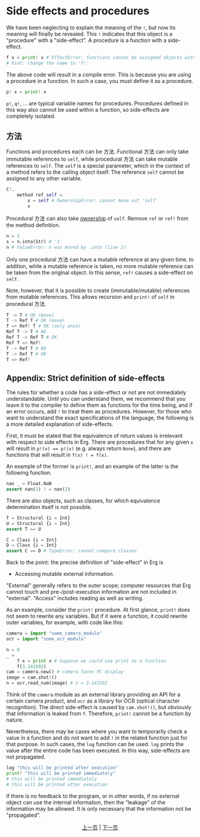 # Side effects and procedures

We have been neglecting to explain the meaning of the `!`, but now its meaning will finally be revealed. This `!` indicates that this object is a "procedure" with a "side-effect". A procedure is a function with a side-effect.

```python
f x = print! x # EffectError: functions cannot be assigned objects with side effects
# hint: change the name to 'f!'
```

The above code will result in a compile error. This is because you are using a procedure in a function. In such a case, you must define it as a procedure.

```python
p! x = print! x
```

`p!`, `q!`, ... are typical variable names for procedures.
Procedures defined in this way also cannot be used within a function, so side-effects are completely isolated.

## 方法

Functions and procedures each can be 方法. Functional 方法 can only take immutable references to `self`, while procedural 方法 can take mutable references to `self`.
The `self` is a special parameter, which in the context of a method refers to the calling object itself. The reference `self` cannot be assigned to any other variable.

```python
C!.
    method ref self =
        x = self # OwnershipError: cannot move out 'self'
        x
```

Procedural 方法 can also take [ownership](./18_ownership.md) of `self`. Remove `ref` or `ref!` from the method definition.

```python
n = 1
s = n.into(Str) # '1'
n # ValueError: n was moved by .into (line 2)
```

Only one procedural 方法 can have a mutable reference at any given time. In addition, while a mutable reference is taken, no more mutable reference can be taken from the original object. In this sense, `ref!` causes a side-effect on `self`.

Note, however, that it is possible to create (immutable/mutable) references from mutable references. This allows recursion and `print!` of `self` in procedural 方法.

```python
T -> T # OK (move)
T -> Ref T # OK (move)
T => Ref! T # OK (only once)
Ref T -> T # NG
Ref T -> Ref T # OK
Ref T => Ref!
T -> Ref T # NG
T -> Ref T # OK
T => Ref!
```

## Appendix: Strict definition of side-effects

The rules for whether a code has a side-effect or not are not immediately understandable.
Until you can understand them, we recommend that you leave it to the compiler to define them as functions for the time being, and if an error occurs, add `!` to treat them as procedures.
However, for those who want to understand the exact specifications of the language, the following is a more detailed explanation of side-effects.

First, it must be stated that the equivalence of return values is irrelevant with respect to side effects in Erg.
There are procedures that for any given `x` will result in `p!(x) == p!(x)` (e.g. always return `None`), and there are functions that will result in `f(x) ! = f(x)`.

An example of the former is `print!`, and an example of the latter is the following function.

```python
nan _ = Float.NaN
assert nan(1) ! = nan(1)
```

There are also objects, such as classes, for which equivalence determination itself is not possible.

```python
T = Structural {i = Int}
U = Structural {i = Int}
assert T == U

C = Class {i = Int}
D = Class {i = Int}
assert C == D # TypeError: cannot compare classes
```

Back to the point: the precise definition of "side-effect" in Erg is

* Accessing mutable external information.

"External" generally refers to the outer scope; computer resources that Erg cannot touch and pre-/post-execution information are not included in "external". "Access" includes reading as well as writing.

As an example, consider the `print!` procedure. At first glance, `print!` does not seem to rewrite any variables. But if it were a function, it could rewrite outer variables, for example, with code like this:

```python
camera = import "some_camera_module"
ocr = import "some_ocr_module"

n = 0
_ =
    f x = print x # Suppose we could use print as a function
    f(3.141592)
cam = camera.new() # camera faces PC display
image = cam.shot!()
n = ocr.read_num(image) # n = 3.141592
```

Think of the `camera` module as an external library providing an API for a certain camera product, and `ocr` as a library for OCR (optical character recognition).
The direct side-effect is caused by `cam.shot!()`, but obviously that information is leaked from `f`. Therefore, `print!` cannot be a function by nature.

Nevertheless, there may be cases where you want to temporarily check a value in a function and do not want to add `!` in the related function just for that purpose. In such cases, the `log` function can be used.
`log` prints the value after the entire code has been executed. In this way, side-effects are not propagated.

```python
log "this will be printed after execution"
print! "this will be printed immediately"
# this will be printed immediately
# this will be printed after execution
```

If there is no feedback to the program, or in other words, if no external object can use the internal information, then the "leakage" of the information may be allowed. It is only necessary that the information not be "propagated".

<p align='center'>
    <a href='./06_operator.md'>上一页</a> | <a href='./08_procedure.md'>下一页</a>
</p>
